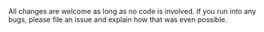 All changes are welcome as long as no code is involved. If you run into any bugs, please file an issue and explain how that was even possible.
   